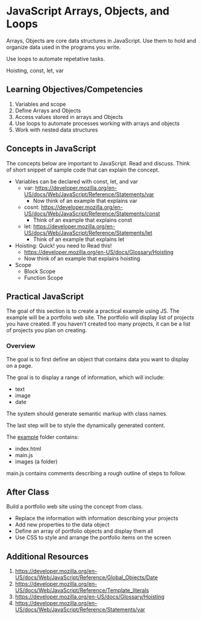 # JavaScript Arrays, Objects, and Loops

Arrays, Objects are core data structures in JavaScript. 
Use them to hold and organize data used in the programs 
you write. 

Use loops to automate repetative tasks. 

Hoisting, const, let, var

## Learning Objectives/Competencies

1. Variables and scope
1. Define Arrays and Objects
1. Access values stored in arrays and Objects
1. Use loops to automate processes working with arrays and objects
1. Work with nested data structures

## Concepts in JavaScript

The concepts below are important to JavaScript.
Read and discuss. Think of short snippet of sample code that 
can explain the concept. 

- Variables can be declared with const, let, and var
  - var: https://developer.mozilla.org/en-US/docs/Web/JavaScript/Reference/Statements/var
    - Now think of an example that explains var
  - cosnt: https://developer.mozilla.org/en-US/docs/Web/JavaScript/Reference/Statements/const
    - Think of an example that explains const
  - let: https://developer.mozilla.org/en-US/docs/Web/JavaScript/Reference/Statements/let
    - Think of an example that explains let
- Hoisting: Quick! you need to Read this! 
  - https://developer.mozilla.org/en-US/docs/Glossary/Hoisting
  - Now think of an example that explains hoisting
- Scope
  - Block Scope
  - Function Scope

## Practical JavaScript

The goal of this section is to create a practical example using JS. 
The example will be a portfolio web site. The portfolio will 
display list of projects you have created. If you haven't created 
too many projects, it can be a list of projects you plan on 
creating. 

### Overview 

The goal is to first define an object that contains data you want to
display on a page. 

The goal is to display a range of information, which will include: 

- text
- image
- date 

The system should generate semantic markup with class names. 

The last step will be to style the dynamically generated content. 

The [example](example) folder contains: 

- index.html
- main.js
- images (a folder)

main.js contains comments describing a rough outline of steps to follow. 

## After Class

Build a portfolio web site using the concept from class. 

- Replace the information with information describing your projects
- Add new properties to the data object
- Define an array of portfolio objects and display them all
- Use CSS to style and arrange the portfolio items on the screen

## Additional Resources

1. https://developer.mozilla.org/en-US/docs/Web/JavaScript/Reference/Global_Objects/Date
1. https://developer.mozilla.org/en-US/docs/Web/JavaScript/Reference/Template_literals
1. https://developer.mozilla.org/en-US/docs/Glossary/Hoisting
1. https://developer.mozilla.org/en-US/docs/Web/JavaScript/Reference/Statements/var
